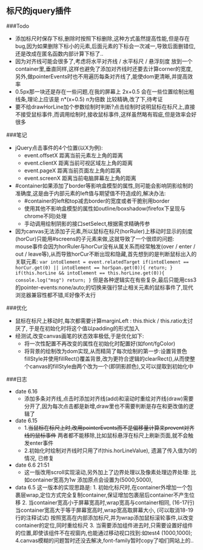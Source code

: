 ## 标尺的jquery插件

###Todo
  * 添加标尺时保存下标,删除时按照下标删除,这种方式虽然提高性能,但是存在bug,因为如果删除下标小的元素,后面元素的下标会一次减一,导致后面删错位,还是改成在匿名函数内部计算下标了..
  * 因为对齐线可能会很多了,考虑将水平对齐线 / 水平标尺 / 悬浮刻度 放到一个container里,垂直同样,这样也避免了添加对齐线时还要去计算corner的宽度,另外,做pointerEvents时也不用遍历每条对齐线了,能使dom更清晰,并提高效率
  * 0.5px那一块还是存在一些问题,在我的屏幕上 2x+0.5 会在一些位置绘制出粗线条,理论上应该是 n*(x+0.5) n为倍数 比较精确,改了下,待考证
  * 要不给drawHorLine加个参数绘制时判断?点击绘制时说明鼠标在标尺上,直接不接受鼠标事件,而调用绘制时,接收鼠标事件,这样虽然略有瑕疵,但是效率会好很多

###笔记
  * jQuery点击事件的4个位置(以X为例):
    * event.offsetX  距离当前元素左上角的距离
    * event.clientX  距离当前可视区域左上角的距离
    * event.pageX    距离当前页面左上角的距离
    * event.screenX  距离当前电脑屏幕左上角的距离
  * #container如果添加了border等影响盒模型的属性,则可能会影响阴影绘制的准确度,这是由于内部元素的left值与期望值不符造成的,解决办法:
    * #container的left和top减去border的宽度或者干脆别用border
    * 使用其他不影响盒模型的属性如outline/boxshadow(firefox下呈现与chrome不同)处理
    * 手动调用绘制阴影的接口setSelect,根据需求精确传参
  * 因为canvas无法添加子元素,所以鼠标在标尺(horRuler)上移动时显示的刻度(horCur)只能用#screens的子元素来做,这就导致了一个很烦的问题:<br/>
    mouse事件会因为horRuler与horCur没有从属关系而经常触发(over / enter / out / leave等),从而导致horCur不断出现和隐藏,首先想到的是判断鼠标出入的关联元素:
          ````
          var intoElement = event.relatedTarget
          if(intoElement == horCur.get(0)
             || intoElement == horSpan.get(0)){
            return;
          }
          if(this.horLine && intoElement == this.horLine.get(0)){
            console.log("msg")
            return;
          }
          ````
    但是各种逻辑实在有些复杂,最后只能用css3的pointer-events:none/auto;的切换来强行禁止相关元素的鼠标事件了,现代浏览器兼容性都不错,IE好像不太行

###优化

  * 鼠标在标尺上移动时,每次都需要计算marginLeft : this.thick / this.ratio太讨厌了, 于是在初始化时将这个值以padding的形式加入
  * 经测试,改变canvas画笔的状态效率极低,于是优化如下:
    * 将一次性配置不再改变的属性在初始化时配置好(如font/fgColor)
    * 将背景的绘制改为dom实现,从而精简了每次绘制的第一步:设置背景色fillStyle并使用fillRect()覆盖背景,改为更符合逻辑的clearRect(),从而使整个canvas的fillStyle由两个改为一个(即阴影颜色),又可以提取到初始化中


###日志
  * date 6.16
    * 添加多条对齐线,点击时添加对齐线(add)和滚动时重绘对齐线(draw)需要分开了,因为每次点击都是新增,draw里也不需要判断是存在和更改值的逻辑了
  * date 6.15
    * 1.~~当鼠标在标尺上时,改用pointerEvents而不是偏移量计算来prevent对齐线的鼠标事件~~
      两者都不能移除,比如鼠标悬浮在标尺上刷新页面,就不会触发enter事件
    * 2.初始化时绘制对齐线时只用了if(this.horLineValue), 遗漏了传入值为0的情况, 已修复
  * date 6.6 21:51
    * 这一版改用scroll实现滚动,另外加上了边界处理以及像素处理边界处理: 比如container宽高为1w 添加原点会设置为(5000,5000),
  * data 6.5 这一版本的实现思路是: 
        1. 初始化标尺时,在container外增加一个包裹层wrap,定位方式完全复制container,保证增加包裹层后container不产生位移
        2. 当container宽高小于屏幕宽高时,wrap宽高与container相同, (16-17行)
           当container宽高大于等于屏幕宽高时,wrap宽高取屏幕大小, (可以取消18-19行的注释试试)
           按照宽高在内部添加标尺,并为wrap添加鼠标滚轮事件,以改变container的定位,同时重绘标尺
        3. 当需要添加组件进去时,只需要设置好组件的位置,即使该组件不在视窗内,也能通过移动视口找到:如test4 (1000,1000);
        4.canvas模糊的问题暂时还没去解决,font-family暂时copy了咱们网站上的..
